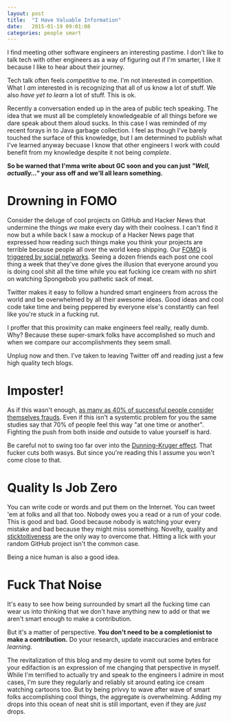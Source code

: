 ```yaml
---
layout: post
title:  "I Have Valuable Information"
date:   2015-01-19 09:01:08
categories: people smart
---
```


I find meeting other software engineers an interesting pastime. I don't like to talk tech with other engineers as a way of figuring out if I'm smarter, I like it because I like to hear about their journey.

Tech talk often feels *competitive* to me. I'm not interested in competition. What I *am* interested in is recognizing that all of us know a lot of stuff. We also *have yet to learn* a lot of stuff. This is ok.

Recently a conversation ended up in the area of public tech speaking. The idea that we must all be completely knowledgeable of all things before we dare speak about them aloud sucks. In this case I was reminded of my recent forays in to Java garbage collection. I feel as though I've barely touched the surface of this knowledge, but I am determined to publish what I've learned anyway becuase I know that other engineers I work with could benefit from my knowledge despite it not being *complete*.

**So be warned that I'mma write about GC soon and you can just *"Well, actually…"* your ass off and we'll all learn something.**

# Drowning in FOMO

Consider the deluge of cool projects on GitHub and Hacker News that undermine the things *we* make every day with their coolness. I can't find it now but a while back I saw a mockup of a Hacker News page that expressed how reading such things make you think your projects are terrible because people all over the world keep shipping. Our [FOMO](http://en.wikipedia.org/wiki/Fear_of_missing_out) is [triggered by social networks](http://www.nytimes.com/2011/04/10/business/10ping.html?_r=0). Seeing a dozen friends each post one cool thing a week that they've done gives the illusion that everyone around you is doing cool shit all the time while you eat fucking ice cream with no shirt on watching Spongebob you pathetic sack of meat.

Twitter makes it easy to follow a hundred smart engineers from across the world and be overwhelmed by all their awesome ideas. Good ideas and cool code take time and being peppered by everyone else's constantly can feel like you're stuck in a fucking rut.

I proffer that this proximity can make engineers feel really, really dumb. Why? Because these super-smark folks have accomplished so much and when we compare our accomplishments they seem small.

Unplug now and then. I've taken to leaving Twitter off and reading just a few high quality tech blogs.

# Imposter!

As if this wasn't enough, [as many as 40% of successful people consider themselves frauds](http://en.wikipedia.org/wiki/Impostor_syndrome#Prevalence). Even if this isn't a systemtic problem for you the same studies say that 70% of people feel this way "at one time or another". Fighting the push from both inside *and* outside to value yourself is hard.

Be careful not to swing too far over into the [Dunning-Kruger effect](http://en.wikipedia.org/wiki/Dunning%E2%80%93Kruger_effect). That fucker cuts both wasys. But since you're reading this I assume you won't come close to that.

# Quality Is Job Zero

You can write code or words and put them on the Internet. You can tweet 'em at folks and all that too. Nobody owes you a read or a run of your code. This is good and bad. Good because nobody is watching your every mistake and bad because they might miss something. Novelty, quality and [sticktoitiveness](http://www.merriam-webster.com/dictionary/stick-to-itiveness) are the only way to overcome that. Hitting a lick with your random GitHub project isn't the common case.

Being a nice human is also a good idea.

# Fuck That Noise

It's easy to see how being surrounded by smart all the fucking time can wear us into thinking that we don't have anything new to add or that we aren't smart enough to make a contribution.

But it's a matter of perspective. **You don't need to be a completionist to make a contribution.** Do your research, update inaccuracies and embrace *learning*.

The revitalization of this blog and my desire to vomit out some bytes for your edifaction is an expression of me changing that perspective in myself. While I'm terrified to actually try and speak to the engineers I admire in most cases, I'm sure they regularly and reliably sit around eating ice cream watching cartoons too. But by being privvy to wave after wave of smart folks accomplishing cool things, the aggregate is overwhelming. Adding my drops into this ocean of neat shit is still important, even if they are *just* drops.
